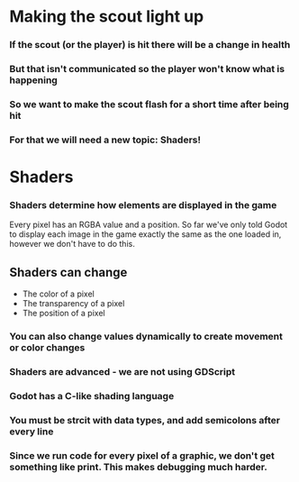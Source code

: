 # Making the scout light up

### If the scout (or the player) is hit there will be a change in health

### But that isn't communicated so the player won't know what is happening

### So we want to make the scout flash for a short time after being hit

### For that we will need a new topic: Shaders!

# Shaders

### Shaders determine how elements are displayed in the game

Every pixel has an RGBA value and a position. So far we've only told Godot to display each image in the game exactly the same as the one loaded in, however we don't have to do this.

## Shaders can change

- The color of a pixel
- The transparency of a pixel
- The position of a pixel

### You can also change values dynamically to create movement or color changes

### Shaders are advanced - we are not using GDScript

### Godot has a C-like shading language

### You must be strcit with data types, and add semicolons after every line

### Since we run code for every pixel of a graphic, we don't get something like print. This makes debugging much harder.
